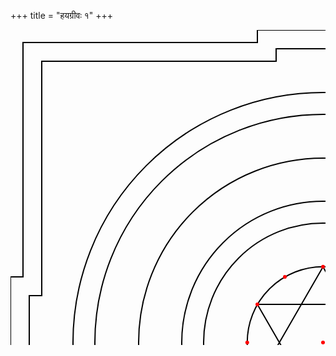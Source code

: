 +++
title = "हयग्रीवः १"
+++

<svg width="1000" height="1000">
  <circle cx="500" cy="500" r="3" fill="red" />

  <!-- Circle centered at 500, 500. Circumradius 210/sqrt(3) = 121.24-->
  <circle cx="500" cy="500" r="121.24" fill="none" stroke="black" stroke-width="2" />

  <!-- First equilateral triangle. Width 210. Height sqrt(3)/2*210=182. With circumradius at 500, 500. Top vertex lies circumradius distance away from center.-->
  <polygon points="500,379 605,561 395,561" fill="none" stroke="black" stroke-width="2" />

  <!-- Second equilateral triangle -->
  <polygon points="500,621 605,439 395,439" fill="none" stroke="black" stroke-width="2" />

  <circle cx="500" cy="500" r="191" fill="none" stroke="black" stroke-width="2" />

  <circle cx="500" cy="500" r="226" fill="none" stroke="black" stroke-width="2" />

  <circle cx="500" cy="500" r="295" fill="none" stroke="black" stroke-width="2" />

  <circle cx="500" cy="500" r="365" fill="none" stroke="black" stroke-width="2" />

  <circle cx="500" cy="500" r="400" fill="none" stroke="black" stroke-width="2" />

  <!-- Outer compound layer with gates -->
  <polygon points="980,20 605,20 605,0 395,0 395,20 20,20  20,395 0,395 0,605 20,605 20,980  395,980  395,1000 605,1000 605,980  980,980 980,605 1000,605 1000,395 980,395 980,20" fill="none" stroke="black" stroke-width="2" />

  <!-- Inner compound layer with gates -->
  <polygon points="950,50 575,50 575,30 425,30 425,50 50,50  50,425 30,425 30,575 50,575 50,950  425,950  425,970 575,970 575,950  950,950 950,575 970,575 970,425 950,425 950,50" fill="none" stroke="black" stroke-width="2" />

  <!-- Calculate 16 equally spaced points -->
  <g id="points-c1">
    <circle cx="500" cy="378.76" r="3" fill="red" />
    <circle cx="605" cy="439" r="3" fill="red" />
    <circle cx="621.24" cy="500" r="3" fill="red" />
    <circle cx="561" cy="395" r="3" fill="red" />
    <circle cx="605" cy="561" r="3" fill="red" />
    <circle cx="561" cy="605" r="3" fill="red" />
    <circle cx="500" cy="621.24" r="3" fill="red" />
    <circle cx="439" cy="605" r="3" fill="red" />
    <circle cx="395" cy="561" r="3" fill="red" />
    <circle cx="378.76" cy="500" r="3" fill="red" />
    <circle cx="395" cy="439" r="3" fill="red" />
    <circle cx="439" cy="395" r="3" fill="red" />
  </g>

[//]: # (  <path d="M 500 188 C 20 20, 40 20, 50 10" fill="none" stroke="black" stroke-width="2"/>)
</svg>


